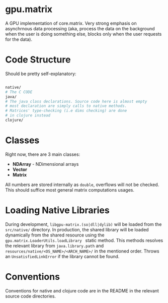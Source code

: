 # gpu.matrix

A GPU implementation of core.matrix. Very strong emphasis on asynchrnous data processing (aka, process the data on the background
when the user is doing something else, blocks only when the user requests for the data).

# Code Structure

Should be pretty self-explanatory:

~~~bash

native/
# The C CODE
java/
# The java class declarations. Source code here is almost empty 
# most declaration are simply calls to native methods.
# Matrices' type-checking (i.e dims checking) are done 
# in clojure instead
clojure/

~~~

# Classes

Right now, there are 3 main classes:

* **NDArray** - NDimensional arrays
* **Vector**
* **Matrix**

All numbers are stored internally as `double`, overflows will not be checked. This should suffice most general matrix computations usages.

# Loading Native Libraries

During development, `libgpu-matrix.(so|dll|dylib)` will be loaded from the `src/native/` directory.
In production, the shared library will be loaded dynamically from the shared resource using the
`gpu.matrix.LoaderUtils.loadLibrary ` static method. This methods resolves the relevant library from
`java.library.path` and `resources/native/<OS_NAME>/<ARCH_NAME>/` in the mentioned order. Throws an 
`UnsatisfiedLinkError` if the library cannot be found.

# Conventions

Conventions for native and clojure code are in the README in the relevant source code directories.
